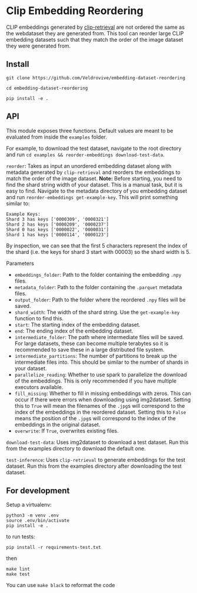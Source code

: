 # Clip Embedding Reordering

CLIP embeddings generated by [clip-retrieval](https://github.com/rom1504/clip-retrieval) are not ordered the same as the webdataset they are generated from. This tool can reorder large CLIP embedding datasets such that they match the order of the image dataset they were generated from.

## Install

`git clone https://github.com/Veldrovive/embedding-dataset-reordering`

`cd embedding-dataset-reordering`

`pip install -e .`

## API

This module exposes three functions. Default values are meant to be evaluated from inside the `examples` folder.

For example, to download the test dataset, navigate to the root directory and run `cd examples && reorder-embeddings download-test-data`.

`reorder`: Takes as input an unordered embedding dataset along with metadata generated by `clip-retrieval` and reorders the embeddings to match the order of the image dataset.
**Note:** Before starting, you need to find the shard string width of your dataset. This is a manual task, but it is easy to find. Navigate to the metadata directory of you embedding dataset and run `reorder-embeddings get-example-key`. This will print something similar to:
```
Example Keys:
Shard 3 has keys ['0000309', '0000321']
Shard 2 has keys ['0000209', '0000237']
Shard 0 has keys ['0000022', '0000031']
Shard 1 has keys ['0000114', '0000123']
```
By inspection, we can see that the first 5 characters represent the index of the shard (i.e. the keys for shard 3 start with 00003) so the shard width is 5.

Parameters
- `embeddings_folder`: Path to the folder containing the embedding `.npy` files.
- `metadata_folder`: Path to the folder containing the `.parquet` metadata files.
- `output_folder`: Path to the folder where the reordered `.npy` files will be saved.
- `shard_width`: The width of the shard string. Use the `get-example-key` function to find this.
- `start`: The starting index of the embedding dataset.
- `end`: The ending index of the embedding dataset.
- `intermediate_folder`: The path where intermediate files will be saved. For large datasets, these can become multiple terabytes so it is recommended to save these in a large distributed file system.
- `intermediate_partitions`: The number of partitions to break up the intermediate files into. This should be similar to the number of shards in your dataset.
- `parallelize_reading`: Whether to use spark to parallelize the download of the embeddings. This is only recommended if you have multiple executors available.
- `fill_missing`: Whether to fill in missing embeddings with zeros. This can occur if there were errors when downloading using img2dataset. Setting this to `True` will mean the filenames of the `.jpg`s will correspond to the index of the embeddings in the reordered dataset. Setting this to `False` means the position of the `.jpg`s will correspond to the index of the embeddings in the original dataset.
- `overwrite`: If `True`, overwrites existing files.

`download-test-data`: Uses img2dataset to download a test dataset. Run this from the examples directory to download the default one.

`test-inference`: Uses `clip-retrieval` to generate embeddings for the test dataset. Run this from the examples directory after downloading the test dataset.

## For development

Setup a virtualenv:

```
python3 -m venv .env
source .env/bin/activate
pip install -e .
```

to run tests:
```
pip install -r requirements-test.txt
```
then 
```
make lint
make test
```

You can use `make black` to reformat the code
